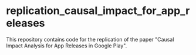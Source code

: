 # replication_causal_impact_for_app_releases
This repository contains code for the replication of the paper "Causal Impact Analysis for App Releases in Google Play".
